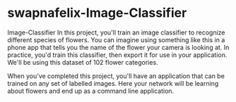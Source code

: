 # swapnafelix-Image-Classifier
Image-Classifier
In this project, you'll train an image classifier to recognize different species of flowers. 
You can imagine using something like this in a phone app that tells you the name of the flower 
your camera is looking at. In practice, you'd train this classifier, then export it for use in
your application. We'll be using this dataset of 102 flower categories.

When you've completed this project, you'll have an application that can be trained on any
set of labelled images. Here your network will be learning about flowers and end up as a command line application.
